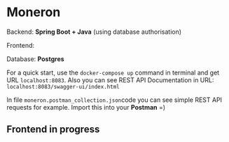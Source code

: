 <h1>Moneron</h1>


<p>Backend: <strong>Spring Boot + Java</strong> (using database authorisation)</p>
<p>Frontend: <strong></strong></p>
<p>Database: <strong>Postgres</strong></p>


<p>For a quick start, use the <code>docker-compose up</code> command in terminal
and get URL <code>localhost:8083</code>. Also you can see REST API Documentation in URL: 
<code>localhost:8083/swagger-ui/index.html</code></p>

<p>In file <code>moneron.postman_collection.json</code>code you can see 
simple REST API requests for example. Import this into your <strong>Postman</strong> =)</p>

<h2>Frontend in progress</h2>